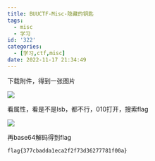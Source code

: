 ```yaml
---
title: BUUCTF-Misc-隐藏的钥匙
tags:
  - misc
  - 学习
id: '322'
categories:
  - [学习,ctf,misc]
date: 2022-11-17 21:34:49
---
```


下载附件，得到一张图片

![](https://pic.niaoluo.top/%E7%BD%91%E7%AB%99%E8%B0%83%E7%94%A8/misc%E9%9C%80%E8%A6%81/%E9%9A%90%E8%97%8F%E7%9A%84%E9%92%A5%E5%8C%99.jpg)

看属性，看是不是lsb，都不行，010打开，搜索flag

![](https://pic.niaoluo.top/%E7%BD%91%E7%AB%99%E8%B0%83%E7%94%A8/misc%E9%9C%80%E8%A6%81/%E5%B1%8F%E5%B9%95%E6%88%AA%E5%9B%BE%202022-11-17%20213203.jpg)

再base64解码得到flag

```
flag{377cbadda1eca2f2f73d36277781f00a}
```